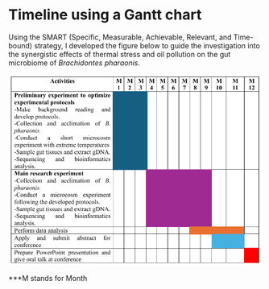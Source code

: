 # **Timeline using a Gantt chart**

Using the SMART (Specific, Measurable, Achievable, Relevant, and Time-bound) strategy, I developed the figure below to guide the investigation into the synergistic effects of thermal stress and oil pollution on the gut microbiome of *Brachidontes pharaonis*.

![alt text](<Goals and gantt.png>)

***M stands for Month 
